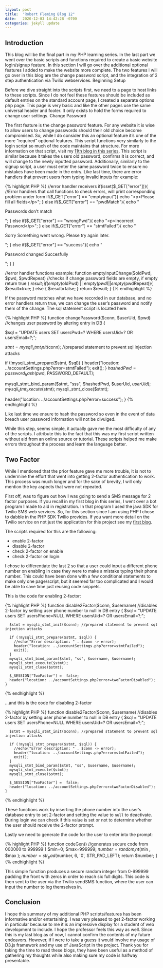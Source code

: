 ```yaml
---
layout: post
title:  "Robert Fleming Blog 12"
date:   2020-12-03 14:42:28 -0700
categories: jekyll update
---
```





<h2>Introduction</h2>
This blog will be the final part in my PHP learning series. In the last part we went over the basic scripts and functions required to create a basic website login/signup feature. In this section I will go over the additional optional features I added to make the website more complete. The two features I will go over in this blog are the change password script, and the integration of 2 step authentication via Twilio webservices.
Beginning Setup

Before we dive straight into the scripts first, we need to a page to host links to these scripts. Since I do not feel these features should be included as default entries on the standard account page, I created a separate options php page. This page is very basic and like the other pages use the same universal header and footer. It only exists to hold the forms required to change user settings.
Change Password

The first feature is the change password feature. For any website it is wise to allow users to change passwords should their old choice become compromised. So, while I do consider this an optional feature it’s one of the more “required” optional features. This script functions very similarly to the login script so much of the code maintains that structure. For more information on that script, visit my [11th blog in this series]( https://robertfleming448.github.io/jekyll/update/2020/11/19/Blog_11.html). This script is similar because it takes the users old password, confirms it is correct, and will change to the newly inputted password. Additionally, similarly to the signup script, a user must enter the same password twice to ensure no mistakes have been made in the entry. Like last time, there are error handlers that prevent users from typing invalid inputs for example:


{% highlight PHP %}
//error handler receivers
	if(isset($_GET["error"])){ //Error handlers that call functions to check errors, will print corresponding problem under form
		if($_GET["error"] == "emptyinput"){
			echo "<p>Please fill all fields</p>";
		}
		else if($_GET["error"] == "pwdMatch"){
			echo "<p>Passwords don't match</p>";
		}
		else if($_GET["error"] == "wrongPwd"){
			echo "<p>Incorrect Password</p>";
		}
		else if($_GET["error"] == "stmtFailed"){
			echo "<p>Sorry Something went wrong. Please try again later.</p>";
		}
		else if($_GET["error"] == "success"){
			echo "<p>Password changed Succesfully</p>";
		}
	}
			
			
//error handler functions example:
	function emptyInputChange($oldPwd, $pwd, $pwdRepeat)  //checks if change password fields are empty, if empty return true
	{
	  $result;
	  if(empty($oldPwd) || empty($pwd) || empty($pwdRepeat)){
		$result=true;
	  }
	  else {
		$result=false;
	  }
	  return $result;
	}
{% endhighlight %}


If the password matches what we have recorded in our database, and no error handlers return true, we can change the user’s password and notify them of the change. The sql statement script is located here:


{% highlight PHP %}
	function changePassword($conn, $userUid, $pwd) //changes user password by altering entry in DB
{

  $sql = "UPDATE users SET usersPwd=? WHERE usersUid=? OR usersEmail=?;";

  $stmt = mysqli_stmt_init($conn); //prepared statement to prevent sql injection attacks

  if (!mysqli_stmt_prepare($stmt, $sql)) {
    header("location: ../accountSettings.php?error=stmtFailed");
    exit();
  }
  $hashedPwd = password_hash($pwd, PASSWORD_DEFAULT);

  mysqli_stmt_bind_param($stmt, "sss", $hashedPwd, $userUid, $userUid);
  mysqli_stmt_execute($stmt);
  mysqli_stmt_close($stmt);

  header("location: ../accountSettings.php?error=success");
}
{% endhighlight %}


Like last time we ensure to hash the password so even in the event of data breach user password information will not be divulged.

While this step, seems simple, it actually gave me the most difficulty of any of the scripts. I attribute this to the fact that this was my first script written without aid from an online source or tutorial. These scripts helped me make errors throughout the process and learn the language better.


<h2>Two Factor</h2>
While I mentioned that the prior feature gave me more trouble, it is not to undermine the effort that went into getting 2-factor authentication to work. This process was much longer and for the sake of brevity, I will only mention the key aspects that were not repeated. 

First off, was to figure out how I was going to send a SMS message for 2 factor purposes. If you recall in my first blog in this series, I went over a bot program I made to aid in registration. In that program I used the java SDK for Twilio SMS web services. So, for this section since I am using PHP I chose to dabble in the PHP SDK Twilio provides. If you want more detail on the Twilio service on not just the application for this project see my [first blog]( https://robertfleming448.github.io/jekyll/update/2020/09/02/Blog_1.html). 

The scripts required for this are the following:
*	enable 2-factor
*	disable 2-factor
*	check 2-factor on enable
*	check 2-factor on login

I chose to differentiate the last 2 so that a user could input a different phone number on enabling in case they were to make a mistake typing their phone number. This could have been done with a few conditional statements to make only one page/script, but it seemed far too complicated and I would be able to save time just reusing code snippets.

This is the code for enabling 2-factor:


{% highlight PHP %}
	function disable2Factor($conn, $username) //disables 2-factor by setting user phone number to null in DB entry
	{
	  $sql = "UPDATE users SET usersPhone=NULL WHERE usersUid=? OR usersEmail=?;";

	  $stmt = mysqli_stmt_init($conn); //prepared statement to prevent sql injection attacks

	  if (!mysqli_stmt_prepare($stmt, $sql)) {
		//echo("Error description: " . $conn -> error);
		header("location: ../accountSettings.php?error=stmtFailed");
		exit();
	  }
	  mysqli_stmt_bind_param($stmt, "ss", $username, $username);
	  mysqli_stmt_execute($stmt);
	  mysqli_stmt_close($stmt);

	  $_SESSION["TwoFactor"] =  false;
	  header("location: ../accountSettings.php?error=twoFactorDisabled");
	}
{% endhighlight %}


...and this is the code for disabling 2-factor


{% highlight PHP %}
	function disable2Factor($conn, $username) //disables 2-factor by setting user phone number to null in DB entry
	{
	  $sql = "UPDATE users SET usersPhone=NULL WHERE usersUid=? OR usersEmail=?;";

	  $stmt = mysqli_stmt_init($conn); //prepared statement to prevent sql injection attacks

	  if (!mysqli_stmt_prepare($stmt, $sql)) {
		//echo("Error description: " . $conn -> error);
		header("location: ../accountSettings.php?error=stmtFailed");
		exit();
	  }
	  mysqli_stmt_bind_param($stmt, "ss", $username, $username);
	  mysqli_stmt_execute($stmt);
	  mysqli_stmt_close($stmt);

	  $_SESSION["TwoFactor"] =  false;
	  header("location: ../accountSettings.php?error=twoFactorDisabled");
	}
{% endhighlight %}


These functions work by inserting the phone number into the user’s database entry to set 2-factor and setting the value to `null` to deactivate. During login we can check if this value is set or not to determine whether the user should receive the 2-factor prompt.

Lastly we need to generate the code for the user to enter into the prompt:


{% highlight PHP %}
	function codeGen()  //generates secure code from 000000 to 999999
	{
	  $min=0;
	  $max=999999;
	  $number=  random_int($min , $max );
	  $number=str_pad($number, 6, '0', STR_PAD_LEFT);
	  return $number;
	}
{% endhighlight %}


This simple function produces a secure random integer from 0-999999 padding the front with zeros in order to reach six full digits. This code is then sent to the user via the Twilio sendSMS function, where the user can input the number to log themselves in.

<h2>Conclusion</h2>
I hope this summary of my additional PHP scripts/features has been informative and/or entertaining. I was very pleased to get 2-factor working in particular because to me it is an impressive display for a student of web development to include. I hope the professor feels this way as well. Since this is my last blog as of now, I cannot confirm the contents of my future endeavors. However, if I were to take a guess it would involve my usage of D3.js framework and my use of JavaScript in the project. Thank you for taking the time to read these blogs, they have been useful as a method of gathering my thoughts while also making sure my code is halfway presentable. 
